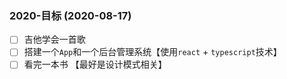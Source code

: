 ### 2020-目标 (2020-08-17)

- [ ] 吉他学会一首歌
- [ ] 搭建一个`App`和一个后台管理系统【使用`react` + `typescript`技术】
- [ ] 看完一本书 【最好是设计模式相关】
